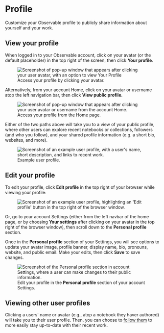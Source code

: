 # Profile

Customize your Observable profile to publicly share information about yourself and your work.

## View your profile

When logged in to your Observable account, click on your avatar (or the default placeholder) in the top right of the screen, then click **Your profile**.

<figure>
  <img
    class="screenshot w-30"
    src="/accounts-workspaces/assets/your-profile.png"
    alt="Screenshot of pop-up window that appears after clicking your user avatar, with an option to view Your Profile"
    />
    <figcaption>Access your profile by clicking your avatar.</figcaption>
</figure>

Alternatively, from your account Home, click on your avatar or username atop the left navigation bar, then click **View public profile**.

<figure>
  <img
    class="screenshot w-70"
    src="/accounts-workspaces/assets/profile-from-home.png"
    alt="Screenshot of pop-up window that appears after clicking your user avatar or username from the account Home."
    />
    <figcaption>Access your profile from the Home page.</figcaption>
</figure>

Either of the two paths above will take you to a view of your public profile, where other users can explore recent notebooks or collections, followers (and who you follow), and your shared profile information (e.g. a short bio, websites, and more).

<figure>
  <img
    class="screenshot w-90"
    src="/accounts-workspaces/assets/public-profile.png"
    alt="Screenshot of an example user profile, with a user's name, short description, and links to recent work."
    />
    <figcaption>Example user profile.</figcaption>
</figure>

## Edit your profile

To edit your profile, click **Edit profile** in the top right of your browser while viewing your profile:

<figure>
  <img
    class="screenshot w-90"
    src="/accounts-workspaces/assets/edit-profile-from-profile.png"
    alt="Screenshot of an example user profile, highlighting an 'Edit profile' button in the top right of the browser window."
    />
</figure>

Or, go to your account Settings (either from the left navbar of the home page, or by choosing **Your settings** after clicking on your avatar in the top right of the browser window), then scroll down to the **Personal profile** section.

Once in the **Personal profile** section of your Settings, you will see options to update your avatar image, profile banner, display name, bio, pronouns, website, and public email. Make your edits, then click **Save** to save changes. 

<figure>
  <img
    class="screenshot w-90"
    src="/accounts-workspaces/assets/settings-profile.png"
    alt="Screenshot of the Personal profile section in account Settings, where a user can make changes to their public information."
    />
    <figcaption>Edit your profile in the <b>Personal profile</b> section of your account Settings.</figcaption>
</figure>

## Viewing other user profiles

Clicking a users' name or avatar (e.g., atop a notebook they haver authored) will take you to their user profile. Then, you can choose to [follow them](/collaboration/following-users-and-teams) to more easily stay up-to-date with their recent work. 